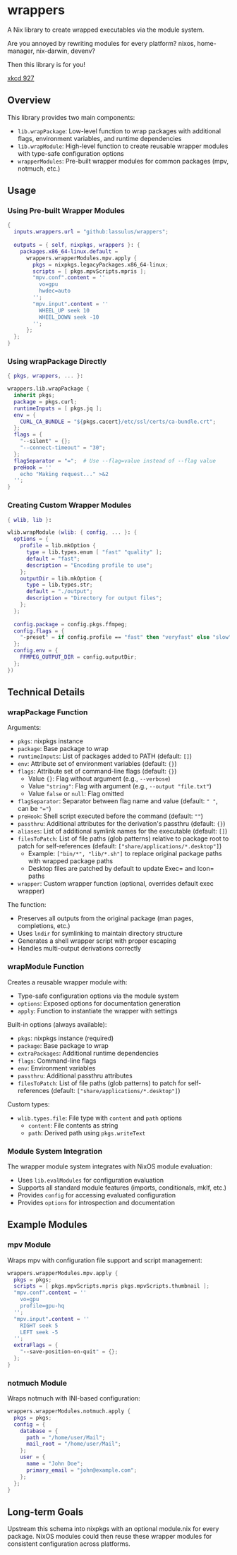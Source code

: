 # wrappers

A Nix library to create wrapped executables via the module system.

Are you annoyed by rewriting modules for every platform? nixos, home-manager, nix-darwin, devenv?

Then this library is for you!

[xkcd 927](https://xkcd.com/927/)

## Overview

This library provides two main components:

- `lib.wrapPackage`: Low-level function to wrap packages with additional flags, environment variables, and runtime dependencies
- `lib.wrapModule`: High-level function to create reusable wrapper modules with type-safe configuration options
- `wrapperModules`: Pre-built wrapper modules for common packages (mpv, notmuch, etc.)

## Usage

### Using Pre-built Wrapper Modules

```nix
{
  inputs.wrappers.url = "github:lassulus/wrappers";
  
  outputs = { self, nixpkgs, wrappers }: {
    packages.x86_64-linux.default = 
      wrappers.wrapperModules.mpv.apply {
        pkgs = nixpkgs.legacyPackages.x86_64-linux;
        scripts = [ pkgs.mpvScripts.mpris ];
        "mpv.conf".content = ''
          vo=gpu
          hwdec=auto
        '';
        "mpv.input".content = ''
          WHEEL_UP seek 10
          WHEEL_DOWN seek -10
        '';
      };
  };
}
```

### Using wrapPackage Directly

```nix
{ pkgs, wrappers, ... }:

wrappers.lib.wrapPackage {
  inherit pkgs;
  package = pkgs.curl;
  runtimeInputs = [ pkgs.jq ];
  env = {
    CURL_CA_BUNDLE = "${pkgs.cacert}/etc/ssl/certs/ca-bundle.crt";
  };
  flags = {
    "--silent" = {};
    "--connect-timeout" = "30";
  };
  flagSeparator = "=";  # Use --flag=value instead of --flag value
  preHook = ''
    echo "Making request..." >&2
  '';
}
```

### Creating Custom Wrapper Modules

```nix
{ wlib, lib }:

wlib.wrapModule (wlib: { config, ... }: {
  options = {
    profile = lib.mkOption {
      type = lib.types.enum [ "fast" "quality" ];
      default = "fast";
      description = "Encoding profile to use";
    };
    outputDir = lib.mkOption {
      type = lib.types.str;
      default = "./output";
      description = "Directory for output files";
    };
  };
  
  config.package = config.pkgs.ffmpeg;
  config.flags = {
    "-preset" = if config.profile == "fast" then "veryfast" else "slow";
  };
  config.env = {
    FFMPEG_OUTPUT_DIR = config.outputDir;
  };
})
```

## Technical Details

### wrapPackage Function

Arguments:
- `pkgs`: nixpkgs instance
- `package`: Base package to wrap
- `runtimeInputs`: List of packages added to PATH (default: `[]`)
- `env`: Attribute set of environment variables (default: `{}`)
- `flags`: Attribute set of command-line flags (default: `{}`)
  - Value `{}`: Flag without argument (e.g., `--verbose`)
  - Value `"string"`: Flag with argument (e.g., `--output "file.txt"`)
  - Value `false` or `null`: Flag omitted
- `flagSeparator`: Separator between flag name and value (default: `" "`, can be `"="`)
- `preHook`: Shell script executed before the command (default: `""`)
- `passthru`: Additional attributes for the derivation's passthru (default: `{}`)
- `aliases`: List of additional symlink names for the executable (default: `[]`)
- `filesToPatch`: List of file paths (glob patterns) relative to package root to patch for self-references (default: `["share/applications/*.desktop"]`)
  - Example: `["bin/*", "lib/*.sh"]` to replace original package paths with wrapped package paths
  - Desktop files are patched by default to update Exec= and Icon= paths
- `wrapper`: Custom wrapper function (optional, overrides default exec wrapper)

The function:
- Preserves all outputs from the original package (man pages, completions, etc.)
- Uses `lndir` for symlinking to maintain directory structure
- Generates a shell wrapper script with proper escaping
- Handles multi-output derivations correctly

### wrapModule Function

Creates a reusable wrapper module with:
- Type-safe configuration options via the module system
- `options`: Exposed options for documentation generation
- `apply`: Function to instantiate the wrapper with settings

Built-in options (always available):
- `pkgs`: nixpkgs instance (required)
- `package`: Base package to wrap
- `extraPackages`: Additional runtime dependencies
- `flags`: Command-line flags
- `env`: Environment variables
- `passthru`: Additional passthru attributes
- `filesToPatch`: List of file paths (glob patterns) to patch for self-references (default: `["share/applications/*.desktop"]`)

Custom types:
- `wlib.types.file`: File type with `content` and `path` options
  - `content`: File contents as string
  - `path`: Derived path using `pkgs.writeText`

### Module System Integration

The wrapper module system integrates with NixOS module evaluation:
- Uses `lib.evalModules` for configuration evaluation
- Supports all standard module features (imports, conditionals, mkIf, etc.)
- Provides `config` for accessing evaluated configuration
- Provides `options` for introspection and documentation

## Example Modules

### mpv Module

Wraps mpv with configuration file support and script management:

```nix
wrappers.wrapperModules.mpv.apply {
  pkgs = pkgs;
  scripts = [ pkgs.mpvScripts.mpris pkgs.mpvScripts.thumbnail ];
  "mpv.conf".content = ''
    vo=gpu
    profile=gpu-hq
  '';
  "mpv.input".content = ''
    RIGHT seek 5
    LEFT seek -5
  '';
  extraFlags = {
    "--save-position-on-quit" = {};
  };
}
```

### notmuch Module

Wraps notmuch with INI-based configuration:

```nix
wrappers.wrapperModules.notmuch.apply {
  pkgs = pkgs;
  config = {
    database = {
      path = "/home/user/Mail";
      mail_root = "/home/user/Mail";
    };
    user = {
      name = "John Doe";
      primary_email = "john@example.com";
    };
  };
}
```

## Long-term Goals

Upstream this schema into nixpkgs with an optional module.nix for every package. NixOS modules could then reuse these wrapper modules for consistent configuration across platforms.
